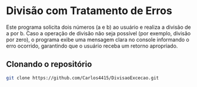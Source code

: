 # Divisão com Tratamento de Erros

Este programa solicita dois números (a e b) ao usuário e realiza a divisão de a por b.
Caso a operação de divisão não seja possível (por exemplo, divisão por zero), o programa exibe uma mensagem clara no console informando o erro ocorrido, garantindo que o usuário receba um retorno apropriado.

## Clonando o repositório

```bash
git clone https://github.com/Carlos4415/DivisaoExcecao.git